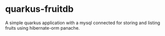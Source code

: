 # quarkus-fruitdb
A simple quarkus application with a mysql connected for storing and listing fruits using hibernate-orm panache.
